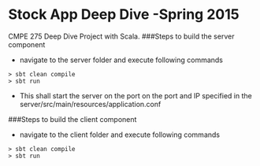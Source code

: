 # Stock App Deep Dive -Spring 2015
CMPE 275 Deep Dive Project with Scala. 
###Steps to build the server component
* navigate to the server folder and execute following commands
```shell
> sbt clean compile
> sbt run
```
* This shall start the server on the port on the port and IP specified in the server/src/main/resources/application.conf

###Steps to build the client component
* navigate to the client folder and execute following commands
```shell
> sbt clean compile
> sbt run
```


